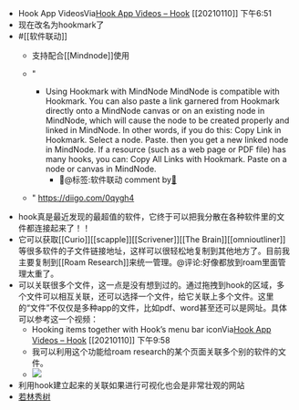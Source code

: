 - Hook App VideosVia[Hook App Videos – Hook](https://hookproductivity.com/help/general/videos/) [[20210110]] 下午6:51
- 现在改名为hookmark了
- #[[软件联动]]
    - 支持配合[[Mindnode]]使用

    - "
        - Using Hookmark with MindNode MindNode is compatible with Hookmark. You can also paste a link garnered from Hookmark directly onto a MindNode canvas or on an existing node in MindNode, which will cause the node to be created properly and linked in MindNode. In other words, if you do this: Copy Link in Hookmark. Select a node. Paste. then you get a new linked node in MindNode. If a resource (such as a web page or PDF file) has many hooks, you can: Copy All Links with Hookmark. Paste on a node or canvas in MindNode.
            - 🏁@标签:软件联动 comment by[🔗](https://www.diigo.com/profile/wangxiaohui19880214)
    - " https://diigo.com/0qygh4
- hook真是最近发现的最超值的软件，它终于可以把我分散在各种软件里的文件都连接起来了！！
- 它可以获取[[Curio]][[scapple]][[Scrivener]][[The Brain]][[omnioutliner]]等很多软件的子文件链接地址，这样可以很轻松地复制到其他地方了。目前我主要复制到[[Roam Research]]来统一管理。@评论:好像都放到roam里面管理太重了。
- 可以关联很多个文件，这一点是没有想到过的。通过拖拽到hook的区域，多个文件可以相互关联，还可以选择一个文件，给它关联上多个文件。这里的“文件”不仅仅是多种app的文件，比如pdf、word甚至还可以是网址。具体可以参考这一个视频：
    - Hooking items together with Hook’s menu bar iconVia[Hook App Videos – Hook](https://hookproductivity.com/help/general/videos/) [[20210110]] 下午9:58
    - 我可以利用这个功能给roam research的某个页面关联多个别的软件的文件。
    - ![](https://firebasestorage.googleapis.com/v0/b/firescript-577a2.appspot.com/o/imgs%2Fapp%2Fxinyiheng%2F-9UVLDWn4_.png?alt=media&token=68d5059a-1b71-4a54-9a75-399493ebff19)
- 利用hook建立起来的关联如果进行可视化也会是非常壮观的网站
- [若林秀树 ](brain://api.thebrain.com/g7PXu0IyM0ucARb24SvxiA/KlF1ZZXYiUKTjvKSzx92lA/%E8%8B%A5%E6%9E%97%E7%A7%80%E6%A0%91)
